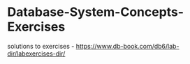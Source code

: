 # Database-System-Concepts-Exercises
solutions to exercises - https://www.db-book.com/db6/lab-dir/labexercises-dir/

